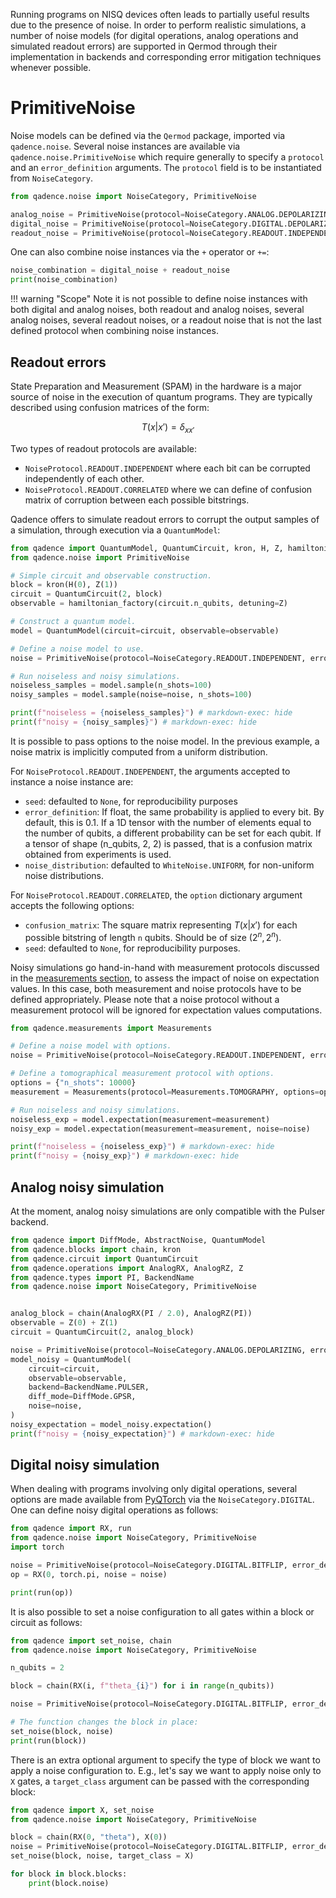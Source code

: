 Running programs on NISQ devices often leads to partially useful results due to the presence of noise.
In order to perform realistic simulations, a number of noise models (for digital operations, analog operations and simulated readout errors) are supported in Qermod through their implementation in backends and
corresponding error mitigation techniques whenever possible.

# PrimitiveNoise

Noise models can be defined via the `Qermod` package, imported via `qadence.noise`. Several noise instances are available via `qadence.noise.PrimitiveNoise` which require generally to specify a `protocol` and an `error_definition` arguments. The `protocol` field is to be instantiated from `NoiseCategory`.

```python exec="on" source="material-block" session="noise" result="json"
from qadence.noise import NoiseCategory, PrimitiveNoise

analog_noise = PrimitiveNoise(protocol=NoiseCategory.ANALOG.DEPOLARIZING, error_definition= 0.1)
digital_noise = PrimitiveNoise(protocol=NoiseCategory.DIGITAL.DEPOLARIZING, error_definition=0.1)
readout_noise = PrimitiveNoise(protocol=NoiseCategory.READOUT.INDEPENDENT, error_definition= 0.1, seed =0)
```

One can also combine noise instances via the `+` operator or `+=`:

```python exec="on" source="material-block" session="noise" result="json"
noise_combination = digital_noise + readout_noise
print(noise_combination)
```


!!! warning "Scope"
    Note it is not possible to define noise instances with both digital and analog noises, both readout and analog noises, several analog noises, several readout noises, or a readout noise that is not the last defined protocol when combining noise instances.

## Readout errors

State Preparation and Measurement (SPAM) in the hardware is a major source of noise in the execution of
quantum programs. They are typically described using confusion matrices of the form:

$$
T(x|x')=\delta_{xx'}
$$

Two types of readout protocols are available:

- `NoiseProtocol.READOUT.INDEPENDENT` where each bit can be corrupted independently of each other.
- `NoiseProtocol.READOUT.CORRELATED` where we can define of confusion matrix of corruption between each
possible bitstrings.

Qadence offers to simulate readout errors to corrupt the output
samples of a simulation, through execution via a `QuantumModel`:

```python exec="on" source="material-block" session="noise" result="json"
from qadence import QuantumModel, QuantumCircuit, kron, H, Z, hamiltonian_factory
from qadence.noise import PrimitiveNoise

# Simple circuit and observable construction.
block = kron(H(0), Z(1))
circuit = QuantumCircuit(2, block)
observable = hamiltonian_factory(circuit.n_qubits, detuning=Z)

# Construct a quantum model.
model = QuantumModel(circuit=circuit, observable=observable)

# Define a noise model to use.
noise = PrimitiveNoise(protocol=NoiseCategory.READOUT.INDEPENDENT, error_definition= 0.1)

# Run noiseless and noisy simulations.
noiseless_samples = model.sample(n_shots=100)
noisy_samples = model.sample(noise=noise, n_shots=100)

print(f"noiseless = {noiseless_samples}") # markdown-exec: hide
print(f"noisy = {noisy_samples}") # markdown-exec: hide
```

It is possible to pass options to the noise model. In the previous example, a noise matrix is implicitly computed from a
uniform distribution.

For `NoiseProtocol.READOUT.INDEPENDENT`, the arguments accepted to instance a noise instance are:

- `seed`: defaulted to `None`, for reproducibility purposes
- `error_definition`: If float, the same probability is applied to every bit. By default, this is 0.1.
    If a 1D tensor with the number of elements equal to the number of qubits, a different probability can be set for each qubit. If a tensor of shape (n_qubits, 2, 2) is passed, that is a confusion matrix obtained from experiments is used.
- `noise_distribution`: defaulted to `WhiteNoise.UNIFORM`, for non-uniform noise distributions.

For `NoiseProtocol.READOUT.CORRELATED`, the `option` dictionary argument accepts the following options:

- `confusion_matrix`: The square matrix representing $T(x|x')$ for each possible bitstring of length `n` qubits. Should be of size ($2^n, 2^n$).
- `seed`: defaulted to `None`, for reproducibility purposes.


Noisy simulations go hand-in-hand with measurement protocols discussed in the [measurements section](measurements.md), to assess the impact of noise on expectation values. In this case, both measurement and noise protocols have to be defined appropriately. Please note that a noise protocol without a measurement protocol will be ignored for expectation values computations.


```python exec="on" source="material-block" session="noise" result="json"
from qadence.measurements import Measurements

# Define a noise model with options.
noise = PrimitiveNoise(protocol=NoiseCategory.READOUT.INDEPENDENT, error_definition= 0.01)

# Define a tomographical measurement protocol with options.
options = {"n_shots": 10000}
measurement = Measurements(protocol=Measurements.TOMOGRAPHY, options=options)

# Run noiseless and noisy simulations.
noiseless_exp = model.expectation(measurement=measurement)
noisy_exp = model.expectation(measurement=measurement, noise=noise)

print(f"noiseless = {noiseless_exp}") # markdown-exec: hide
print(f"noisy = {noisy_exp}") # markdown-exec: hide
```

## Analog noisy simulation

At the moment, analog noisy simulations are only compatible with the Pulser backend.
```python exec="on" source="material-block" session="noise" result="json"
from qadence import DiffMode, AbstractNoise, QuantumModel
from qadence.blocks import chain, kron
from qadence.circuit import QuantumCircuit
from qadence.operations import AnalogRX, AnalogRZ, Z
from qadence.types import PI, BackendName
from qadence.noise import NoiseCategory, PrimitiveNoise


analog_block = chain(AnalogRX(PI / 2.0), AnalogRZ(PI))
observable = Z(0) + Z(1)
circuit = QuantumCircuit(2, analog_block)

noise = PrimitiveNoise(protocol=NoiseCategory.ANALOG.DEPOLARIZING, error_definition=0.01)
model_noisy = QuantumModel(
    circuit=circuit,
    observable=observable,
    backend=BackendName.PULSER,
    diff_mode=DiffMode.GPSR,
    noise=noise,
)
noisy_expectation = model_noisy.expectation()
print(f"noisy = {noisy_expectation}") # markdown-exec: hide
```


## Digital noisy simulation

When dealing with programs involving only digital operations, several options are made available from [PyQTorch](https://pasqal-io.github.io/pyqtorch/latest/noise/) via the `NoiseCategory.DIGITAL`. One can define noisy digital operations as follows:

```python exec="on" source="material-block" session="noise" result="json"
from qadence import RX, run
from qadence.noise import NoiseCategory, PrimitiveNoise
import torch

noise = PrimitiveNoise(protocol=NoiseCategory.DIGITAL.BITFLIP, error_definition=0.2)
op = RX(0, torch.pi, noise = noise)

print(run(op))
```

It is also possible to set a noise configuration to all gates within a block or circuit as follows:

```python exec="on" source="material-block" session="noise" result="json"
from qadence import set_noise, chain
from qadence.noise import NoiseCategory, PrimitiveNoise

n_qubits = 2

block = chain(RX(i, f"theta_{i}") for i in range(n_qubits))

noise = PrimitiveNoise(protocol=NoiseCategory.DIGITAL.BITFLIP, error_definition=0.2)

# The function changes the block in place:
set_noise(block, noise)
print(run(block))
```

There is an extra optional argument to specify the type of block we want to apply a noise configuration to. E.g., let's say we want to apply noise only to `X` gates, a `target_class` argument can be passed with the corresponding block:

```python exec="on" source="material-block" session="noise" result="json"
from qadence import X, set_noise
from qadence.noise import NoiseCategory, PrimitiveNoise

block = chain(RX(0, "theta"), X(0))
noise = PrimitiveNoise(protocol=NoiseCategory.DIGITAL.BITFLIP, error_definition=0.2)
set_noise(block, noise, target_class = X)

for block in block.blocks:
    print(block.noise)
```
